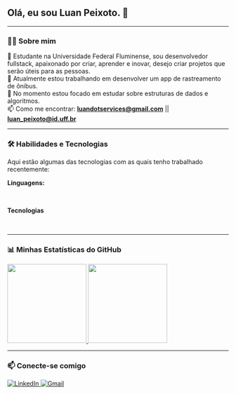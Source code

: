 <h2>
  Olá, eu sou Luan Peixoto. 👋
</h2>

---

### 👨‍💻 Sobre mim

<p align="left">

  💬 Estudante na Universidade Federal Fluminense, sou desenvolvedor fullstack, apaixonado por criar, aprender e inovar, desejo criar projetos que serão úteis para as pessoas.<br>
  🚀 Atualmente estou trabalhando em desenvolver um app de rastreamento de ônibus.<br>
  🌱 No momento estou focado em estudar sobre estruturas de dados e algoritmos.<br>
  📫 Como me encontrar: <a href="mailto:luandotservices@gmail.com"><strong>luandotservices@gmail.com</strong></a> || <a href="mailto:luan_peixoto@id.uff.br"><strong>luan_peixoto@id.uff.br</strong></a><br>
</p>

---

### 🛠️ Habilidades e Tecnologias

Aqui estão algumas das tecnologias com as quais tenho trabalhado recentemente:

<p align="left">
  <strong>Linguagens:</strong><br><br>
  <a href="https://skillicons.dev">
    <img height="15px" src="https://skillicons.dev/icons?i=javascript,python,c,html,css" />
  </a>
</p>

<p align="left">
  <strong>Tecnologias</strong><br><br>
  <a href="https://skillicons.dev">
    <img height="15px" src="https://skillicons.dev/icons?i=react,nextjs,vite,tailwind,nodejs,express,mysql,mongodb,git,github" />
  </a>
</p>

---

### 📊 Minhas Estatísticas do GitHub

<div>
  <a align="left" href="https://github.com/luan-services">
    <img height="180em" src="https://github-readme-stats.vercel.app/api/top-langs/?username=luan-services&layout=compact&langs_count=7&theme=dracula"/>
  </a>
  <a align="right" href="https://github.com/luan-services">
    <img height="180em" src="https://github-readme-stats.vercel.app/api?username=luan-services&show_icons=true&theme=dracula&include_all_commits=true&count_private=true"/>
  </a>
</div>

---

### 📫 Conecte-se comigo

<p align="left">
  <a href="https://www.linkedin.com/in/luan-peixoto-jardim-4989b3205/" target="_blank">
    <img src="https://img.shields.io/badge/LinkedIn-0077B5?style=for-the-badge&logo=linkedin&logoColor=white" alt="LinkedIn">
  </a>
  <a href="mailto:luandotservices@gmail.com">
    <img src="https://img.shields.io/badge/Gmail-D14836?style=for-the-badge&logo=gmail&logoColor=white" alt="Gmail">
  </a>
</p>
